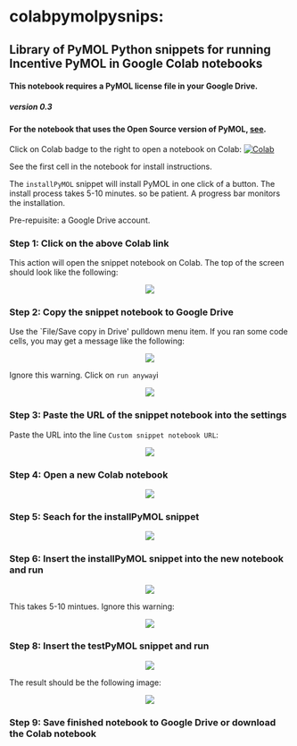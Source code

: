 # colabpymolpysnips: 

## Library of PyMOL Python snippets for running Incentive PyMOL in Google Colab notebooks
#### This notebook requires a PyMOL license file in your Google Drive.
##### version 0.3

#### For the notebook that uses the Open Source version of PyMOL, [see](https://github.com/MooersLab/colabOpenSourcePyMOLpySnips).

Click on Colab badge to the right to open a notebook on Colab:
[![Colab](https://colab.research.google.com/assets/colab-badge.svg)](https://colab.research.google.com/github/Mooerslab/colabpymolpysnips/blob/master/colabIncentivePyMOLpySnip03.ipynb)


See the first cell in the notebook for install instructions.

The `installPyMOL` snippet will install PyMOL in one click of a button.
The install process takes 5-10 minutes. so be patient.
A progress bar monitors the installation. 

Pre-repuisite: a Google Drive account.


### Step 1: Click on the above Colab link
This action will open the snippet notebook on Colab.
The top of the screen should look like the following:

<p align="center"><img src="images/topOFSnippetNotebook.png"></p>


### Step 2: Copy the snippet notebook to Google Drive

Use the `File/Save copy in Drive' pulldown menu item. 
If you ran some code cells, you may get a message like the following:

<p align="center"><img src="images/saveSnippetNotebookToGoogleDrive.png"></p>

Ignore this warning. Click on `run anyway`i
<p align="center"><img src="images/ignoreWarningAboutAuthorship.png"></p>


### Step 3: Paste the URL of the snippet notebook into the settings

Paste the URL into the line `Custom snippet notebook URL`:

<p align="center"><img src="images/loadedNotebookSettings.png"></p>


### Step 4: Open a new Colab notebook

<p align="center"><img src="images/openNewNotebook.png"></p>


### Step 5: Seach for the installPyMOL snippet

<p align="center"><img src="images/searchInstallPyMOL.png"></p>


### Step 6: Insert the installPyMOL snippet into the new notebook and run

<p align="center"><img src="images/installIncentivePyMOL.png"></p>

This takes 5-10 mintues. Ignore this warning:

<p align="center"><img src="images/ignoreThisError.png"></p>


### Step 8: Insert the testPyMOL snippet and run

<p align="center"><img src="images/testPyMOL.png"></p>

The result should be the following image:

<p align="center"><img src="images/testResult.png"></p>


### Step 9: Save finished notebook to Google Drive or download the Colab notebook

